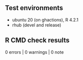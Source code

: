 ## Test environments

* ubuntu 20 (on ghactions), R 4.2.1
* rhub (devel and release)

## R CMD check results

0 errors | 0 warnings | 0 note

